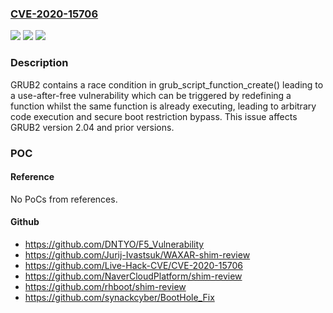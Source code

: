 ### [CVE-2020-15706](https://cve.mitre.org/cgi-bin/cvename.cgi?name=CVE-2020-15706)
![](https://img.shields.io/static/v1?label=Product&message=grub2%20in%20Ubuntu&color=blue)
![](https://img.shields.io/static/v1?label=Version&message=20.04%20LTS%3C%202.04-1ubuntu26.1%20&color=brighgreen)
![](https://img.shields.io/static/v1?label=Vulnerability&message=CWE-362%20Race%20Condition%20(Concurrent%20Execution%20using%20Shared%20Resource%20with%20Improper%20Synchronization)&color=brighgreen)

### Description

GRUB2 contains a race condition in grub_script_function_create() leading to a use-after-free vulnerability which can be triggered by redefining a function whilst the same function is already executing, leading to arbitrary code execution and secure boot restriction bypass. This issue affects GRUB2 version 2.04 and prior versions.

### POC

#### Reference
No PoCs from references.

#### Github
- https://github.com/DNTYO/F5_Vulnerability
- https://github.com/Jurij-Ivastsuk/WAXAR-shim-review
- https://github.com/Live-Hack-CVE/CVE-2020-15706
- https://github.com/NaverCloudPlatform/shim-review
- https://github.com/rhboot/shim-review
- https://github.com/synackcyber/BootHole_Fix

